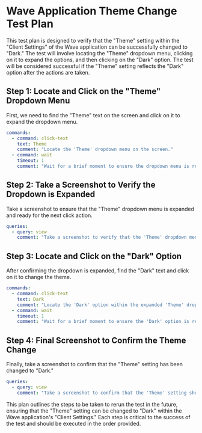 # Wave Application Theme Change Test Plan

This test plan is designed to verify that the "Theme" setting within the "Client Settings" of the Wave application can be successfully changed to "Dark." The test will involve locating the "Theme" dropdown menu, clicking on it to expand the options, and then clicking on the "Dark" option. The test will be considered successful if the "Theme" setting reflects the "Dark" option after the actions are taken.

## Step 1: Locate and Click on the "Theme" Dropdown Menu

First, we need to find the "Theme" text on the screen and click on it to expand the dropdown menu.

```yml
commands:
  - command: click-text
    text: Theme
    comment: "Locate the 'Theme' dropdown menu on the screen."
  - command: wait
    timeout: 1
    comment: "Wait for a brief moment to ensure the dropdown menu is ready for interaction."
```

## Step 2: Take a Screenshot to Verify the Dropdown is Expanded

Take a screenshot to ensure that the "Theme" dropdown menu is expanded and ready for the next click action.

```yml
queries:
  - query: view
    comment: "Take a screenshot to verify that the 'Theme' dropdown menu is expanded."
```

## Step 3: Locate and Click on the "Dark" Option

After confirming the dropdown is expanded, find the "Dark" text and click on it to change the theme.

```yml
commands:
  - command: click-text
    text: Dark
    comment: "Locate the 'Dark' option within the expanded 'Theme' dropdown menu."
  - command: wait
    timeout: 1
    comment: "Wait for a brief moment to ensure the 'Dark' option is ready for interaction."
```

## Step 4: Final Screenshot to Confirm the Theme Change

Finally, take a screenshot to confirm that the "Theme" setting has been changed to "Dark."

```yml
queries:
  - query: view
    comment: "Take a screenshot to confirm that the 'Theme' setting shows 'Dark' as the selected option."
```

This plan outlines the steps to be taken to rerun the test in the future, ensuring that the "Theme" setting can be changed to "Dark" within the Wave application's "Client Settings." Each step is critical to the success of the test and should be executed in the order provided.